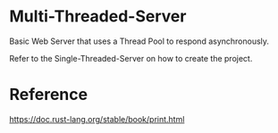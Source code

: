 # Multi-Threaded-Server
Basic Web Server that uses a Thread Pool to respond asynchronously.

Refer to the Single-Threaded-Server on how to create the project.

# Reference
https://doc.rust-lang.org/stable/book/print.html
